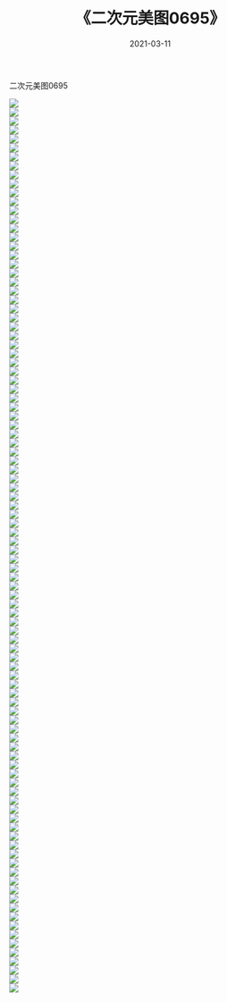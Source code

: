 ﻿---
layout: post
title:  《二次元美图0695》
date:   2021-03-11
img: http://imgx.orgx.ga/二次元/2021/二次元美图0695/000.jpg
categories: [美女, 清纯, 唯美]
---

二次元美图0695

 ![](http://imgx.orgx.ga/二次元/2021/二次元美图0695/001.png) <br>![](http://imgx.orgx.ga/二次元/2021/二次元美图0695/002.png) <br>![](http://imgx.orgx.ga/二次元/2021/二次元美图0695/003.png) <br>![](http://imgx.orgx.ga/二次元/2021/二次元美图0695/004.png) <br>![](http://imgx.orgx.ga/二次元/2021/二次元美图0695/005.png) <br>![](http://imgx.orgx.ga/二次元/2021/二次元美图0695/006.png) <br>![](http://imgx.orgx.ga/二次元/2021/二次元美图0695/007.png) <br>![](http://imgx.orgx.ga/二次元/2021/二次元美图0695/008.png) <br>![](http://imgx.orgx.ga/二次元/2021/二次元美图0695/009.png) <br>![](http://imgx.orgx.ga/二次元/2021/二次元美图0695/010.png) <br>![](http://imgx.orgx.ga/二次元/2021/二次元美图0695/011.png) <br>![](http://imgx.orgx.ga/二次元/2021/二次元美图0695/012.png) <br>![](http://imgx.orgx.ga/二次元/2021/二次元美图0695/013.png) <br>![](http://imgx.orgx.ga/二次元/2021/二次元美图0695/014.png) <br>![](http://imgx.orgx.ga/二次元/2021/二次元美图0695/015.png) <br>![](http://imgx.orgx.ga/二次元/2021/二次元美图0695/016.png) <br>![](http://imgx.orgx.ga/二次元/2021/二次元美图0695/017.png) <br>![](http://imgx.orgx.ga/二次元/2021/二次元美图0695/018.png) <br>![](http://imgx.orgx.ga/二次元/2021/二次元美图0695/019.png) <br>![](http://imgx.orgx.ga/二次元/2021/二次元美图0695/020.png) <br>![](http://imgx.orgx.ga/二次元/2021/二次元美图0695/021.png) <br>![](http://imgx.orgx.ga/二次元/2021/二次元美图0695/022.png) <br>![](http://imgx.orgx.ga/二次元/2021/二次元美图0695/023.png) <br>![](http://imgx.orgx.ga/二次元/2021/二次元美图0695/024.png) <br>![](http://imgx.orgx.ga/二次元/2021/二次元美图0695/025.png) <br>![](http://imgx.orgx.ga/二次元/2021/二次元美图0695/026.png) <br>![](http://imgx.orgx.ga/二次元/2021/二次元美图0695/027.png) <br>![](http://imgx.orgx.ga/二次元/2021/二次元美图0695/028.png) <br>![](http://imgx.orgx.ga/二次元/2021/二次元美图0695/029.png) <br>![](http://imgx.orgx.ga/二次元/2021/二次元美图0695/030.png) <br>![](http://imgx.orgx.ga/二次元/2021/二次元美图0695/031.png) <br>![](http://imgx.orgx.ga/二次元/2021/二次元美图0695/032.png) <br>![](http://imgx.orgx.ga/二次元/2021/二次元美图0695/033.png) <br>![](http://imgx.orgx.ga/二次元/2021/二次元美图0695/034.png) <br>![](http://imgx.orgx.ga/二次元/2021/二次元美图0695/035.png) <br>![](http://imgx.orgx.ga/二次元/2021/二次元美图0695/036.png) <br>![](http://imgx.orgx.ga/二次元/2021/二次元美图0695/037.png) <br>![](http://imgx.orgx.ga/二次元/2021/二次元美图0695/038.png) <br>![](http://imgx.orgx.ga/二次元/2021/二次元美图0695/039.png) <br>![](http://imgx.orgx.ga/二次元/2021/二次元美图0695/040.png) <br>![](http://imgx.orgx.ga/二次元/2021/二次元美图0695/041.png) <br>![](http://imgx.orgx.ga/二次元/2021/二次元美图0695/042.png) <br>![](http://imgx.orgx.ga/二次元/2021/二次元美图0695/043.png) <br>![](http://imgx.orgx.ga/二次元/2021/二次元美图0695/044.png) <br>![](http://imgx.orgx.ga/二次元/2021/二次元美图0695/045.png) <br>![](http://imgx.orgx.ga/二次元/2021/二次元美图0695/046.png) <br>![](http://imgx.orgx.ga/二次元/2021/二次元美图0695/047.png) <br>![](http://imgx.orgx.ga/二次元/2021/二次元美图0695/048.png) <br>![](http://imgx.orgx.ga/二次元/2021/二次元美图0695/049.png) <br>![](http://imgx.orgx.ga/二次元/2021/二次元美图0695/050.png) <br>![](http://imgx.orgx.ga/二次元/2021/二次元美图0695/051.png) <br>![](http://imgx.orgx.ga/二次元/2021/二次元美图0695/052.png) <br>![](http://imgx.orgx.ga/二次元/2021/二次元美图0695/053.png) <br>![](http://imgx.orgx.ga/二次元/2021/二次元美图0695/054.png) <br>![](http://imgx.orgx.ga/二次元/2021/二次元美图0695/055.png) <br>![](http://imgx.orgx.ga/二次元/2021/二次元美图0695/056.png) <br>![](http://imgx.orgx.ga/二次元/2021/二次元美图0695/057.png) <br>![](http://imgx.orgx.ga/二次元/2021/二次元美图0695/058.png) <br>![](http://imgx.orgx.ga/二次元/2021/二次元美图0695/059.png) <br>![](http://imgx.orgx.ga/二次元/2021/二次元美图0695/060.png) <br>![](http://imgx.orgx.ga/二次元/2021/二次元美图0695/061.png) <br>![](http://imgx.orgx.ga/二次元/2021/二次元美图0695/062.png) <br>![](http://imgx.orgx.ga/二次元/2021/二次元美图0695/063.png) <br>![](http://imgx.orgx.ga/二次元/2021/二次元美图0695/064.png) <br>![](http://imgx.orgx.ga/二次元/2021/二次元美图0695/065.png) <br>![](http://imgx.orgx.ga/二次元/2021/二次元美图0695/066.png) <br>![](http://imgx.orgx.ga/二次元/2021/二次元美图0695/067.png) <br>![](http://imgx.orgx.ga/二次元/2021/二次元美图0695/068.png) <br>![](http://imgx.orgx.ga/二次元/2021/二次元美图0695/069.png) <br>![](http://imgx.orgx.ga/二次元/2021/二次元美图0695/070.png) <br>![](http://imgx.orgx.ga/二次元/2021/二次元美图0695/071.png) <br>![](http://imgx.orgx.ga/二次元/2021/二次元美图0695/072.png) <br>![](http://imgx.orgx.ga/二次元/2021/二次元美图0695/073.png) <br>![](http://imgx.orgx.ga/二次元/2021/二次元美图0695/074.png) <br>![](http://imgx.orgx.ga/二次元/2021/二次元美图0695/075.png) <br>![](http://imgx.orgx.ga/二次元/2021/二次元美图0695/076.png) <br>![](http://imgx.orgx.ga/二次元/2021/二次元美图0695/077.png) <br>![](http://imgx.orgx.ga/二次元/2021/二次元美图0695/078.png) <br>![](http://imgx.orgx.ga/二次元/2021/二次元美图0695/079.png) <br>![](http://imgx.orgx.ga/二次元/2021/二次元美图0695/080.png) <br>![](http://imgx.orgx.ga/二次元/2021/二次元美图0695/081.png) <br>![](http://imgx.orgx.ga/二次元/2021/二次元美图0695/082.png) <br>![](http://imgx.orgx.ga/二次元/2021/二次元美图0695/083.png) <br>![](http://imgx.orgx.ga/二次元/2021/二次元美图0695/084.png) <br>![](http://imgx.orgx.ga/二次元/2021/二次元美图0695/085.png) <br>![](http://imgx.orgx.ga/二次元/2021/二次元美图0695/086.png) <br>![](http://imgx.orgx.ga/二次元/2021/二次元美图0695/087.png) <br>![](http://imgx.orgx.ga/二次元/2021/二次元美图0695/088.png) <br>![](http://imgx.orgx.ga/二次元/2021/二次元美图0695/089.png) <br>![](http://imgx.orgx.ga/二次元/2021/二次元美图0695/090.png) <br>![](http://imgx.orgx.ga/二次元/2021/二次元美图0695/091.png) <br>![](http://imgx.orgx.ga/二次元/2021/二次元美图0695/092.png) <br>![](http://imgx.orgx.ga/二次元/2021/二次元美图0695/093.png) <br>![](http://imgx.orgx.ga/二次元/2021/二次元美图0695/094.png) <br>![](http://imgx.orgx.ga/二次元/2021/二次元美图0695/095.png) <br>![](http://imgx.orgx.ga/二次元/2021/二次元美图0695/096.png) <br>![](http://imgx.orgx.ga/二次元/2021/二次元美图0695/097.png) <br>![](http://imgx.orgx.ga/二次元/2021/二次元美图0695/098.png) <br>![](http://imgx.orgx.ga/二次元/2021/二次元美图0695/099.png) <br>![](http://imgx.orgx.ga/二次元/2021/二次元美图0695/100.png) <br>